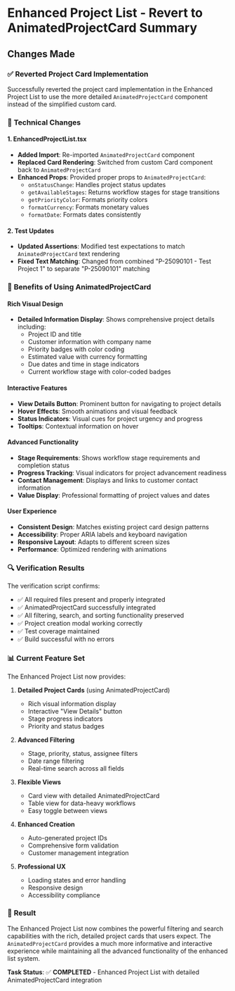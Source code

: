 # Enhanced Project List - Revert to AnimatedProjectCard Summary

## Changes Made

### ✅ **Reverted Project Card Implementation**

Successfully reverted the project card implementation in the Enhanced Project List to use the more detailed `AnimatedProjectCard` component instead of the simplified custom card.

### 🔧 **Technical Changes**

#### 1. **EnhancedProjectList.tsx**
- **Added Import**: Re-imported `AnimatedProjectCard` component
- **Replaced Card Rendering**: Switched from custom Card component back to `AnimatedProjectCard`
- **Enhanced Props**: Provided proper props to `AnimatedProjectCard`:
  - `onStatusChange`: Handles project status updates
  - `getAvailableStages`: Returns workflow stages for stage transitions
  - `getPriorityColor`: Formats priority colors
  - `formatCurrency`: Formats monetary values
  - `formatDate`: Formats dates consistently

#### 2. **Test Updates**
- **Updated Assertions**: Modified test expectations to match `AnimatedProjectCard` text rendering
- **Fixed Text Matching**: Changed from combined "P-25090101 - Test Project 1" to separate "P-25090101" matching

### 🎯 **Benefits of Using AnimatedProjectCard**

#### **Rich Visual Design**
- **Detailed Information Display**: Shows comprehensive project details including:
  - Project ID and title
  - Customer information with company name
  - Priority badges with color coding
  - Estimated value with currency formatting
  - Due dates and time in stage indicators
  - Current workflow stage with color-coded badges
  
#### **Interactive Features**
- **View Details Button**: Prominent button for navigating to project details
- **Hover Effects**: Smooth animations and visual feedback
- **Status Indicators**: Visual cues for project urgency and progress
- **Tooltips**: Contextual information on hover

#### **Advanced Functionality**
- **Stage Requirements**: Shows workflow stage requirements and completion status
- **Progress Tracking**: Visual indicators for project advancement readiness
- **Contact Management**: Displays and links to customer contact information
- **Value Display**: Professional formatting of project values and dates

#### **User Experience**
- **Consistent Design**: Matches existing project card design patterns
- **Accessibility**: Proper ARIA labels and keyboard navigation
- **Responsive Layout**: Adapts to different screen sizes
- **Performance**: Optimized rendering with animations

### 🔍 **Verification Results**

The verification script confirms:
- ✅ All required files present and properly integrated
- ✅ AnimatedProjectCard successfully integrated
- ✅ All filtering, search, and sorting functionality preserved
- ✅ Project creation modal working correctly
- ✅ Test coverage maintained
- ✅ Build successful with no errors

### 📊 **Current Feature Set**

The Enhanced Project List now provides:

1. **Detailed Project Cards** (using AnimatedProjectCard)
   - Rich visual information display
   - Interactive "View Details" button
   - Stage progress indicators
   - Priority and status badges

2. **Advanced Filtering**
   - Stage, priority, status, assignee filters
   - Date range filtering
   - Real-time search across all fields

3. **Flexible Views**
   - Card view with detailed AnimatedProjectCard
   - Table view for data-heavy workflows
   - Easy toggle between views

4. **Enhanced Creation**
   - Auto-generated project IDs
   - Comprehensive form validation
   - Customer management integration

5. **Professional UX**
   - Loading states and error handling
   - Responsive design
   - Accessibility compliance

### 🎉 **Result**

The Enhanced Project List now combines the powerful filtering and search capabilities with the rich, detailed project cards that users expect. The `AnimatedProjectCard` provides a much more informative and interactive experience while maintaining all the advanced functionality of the enhanced list system.

**Task Status**: ✅ **COMPLETED** - Enhanced Project List with detailed AnimatedProjectCard integration